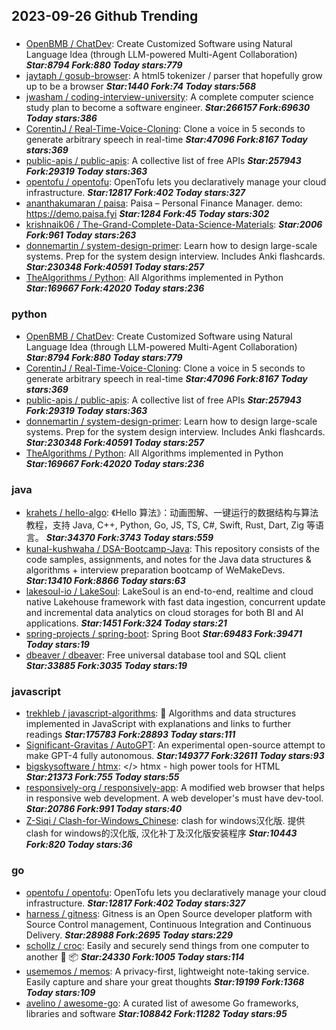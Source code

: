 ## 2023-09-26 Github Trending

### 
* [OpenBMB / ChatDev](https://github.com/OpenBMB/ChatDev): Create Customized Software using Natural Language Idea (through LLM-powered Multi-Agent Collaboration) ***Star:8794 Fork:880 Today stars:779***
* [jaytaph / gosub-browser](https://github.com/jaytaph/gosub-browser): A html5 tokenizer / parser that hopefully grow up to be a browser ***Star:1440 Fork:74 Today stars:568***
* [jwasham / coding-interview-university](https://github.com/jwasham/coding-interview-university): A complete computer science study plan to become a software engineer. ***Star:266157 Fork:69630 Today stars:386***
* [CorentinJ / Real-Time-Voice-Cloning](https://github.com/CorentinJ/Real-Time-Voice-Cloning): Clone a voice in 5 seconds to generate arbitrary speech in real-time ***Star:47096 Fork:8167 Today stars:369***
* [public-apis / public-apis](https://github.com/public-apis/public-apis): A collective list of free APIs ***Star:257943 Fork:29319 Today stars:363***
* [opentofu / opentofu](https://github.com/opentofu/opentofu): OpenTofu lets you declaratively manage your cloud infrastructure. ***Star:12817 Fork:402 Today stars:327***
* [ananthakumaran / paisa](https://github.com/ananthakumaran/paisa): Paisa – Personal Finance Manager. demo: https://demo.paisa.fyi ***Star:1284 Fork:45 Today stars:302***
* [krishnaik06 / The-Grand-Complete-Data-Science-Materials](https://github.com/krishnaik06/The-Grand-Complete-Data-Science-Materials):  ***Star:2006 Fork:961 Today stars:263***
* [donnemartin / system-design-primer](https://github.com/donnemartin/system-design-primer): Learn how to design large-scale systems. Prep for the system design interview. Includes Anki flashcards. ***Star:230348 Fork:40591 Today stars:257***
* [TheAlgorithms / Python](https://github.com/TheAlgorithms/Python): All Algorithms implemented in Python ***Star:169667 Fork:42020 Today stars:236***

### python
* [OpenBMB / ChatDev](https://github.com/OpenBMB/ChatDev): Create Customized Software using Natural Language Idea (through LLM-powered Multi-Agent Collaboration) ***Star:8794 Fork:880 Today stars:779***
* [CorentinJ / Real-Time-Voice-Cloning](https://github.com/CorentinJ/Real-Time-Voice-Cloning): Clone a voice in 5 seconds to generate arbitrary speech in real-time ***Star:47096 Fork:8167 Today stars:369***
* [public-apis / public-apis](https://github.com/public-apis/public-apis): A collective list of free APIs ***Star:257943 Fork:29319 Today stars:363***
* [donnemartin / system-design-primer](https://github.com/donnemartin/system-design-primer): Learn how to design large-scale systems. Prep for the system design interview. Includes Anki flashcards. ***Star:230348 Fork:40591 Today stars:257***
* [TheAlgorithms / Python](https://github.com/TheAlgorithms/Python): All Algorithms implemented in Python ***Star:169667 Fork:42020 Today stars:236***

### java
* [krahets / hello-algo](https://github.com/krahets/hello-algo): 《Hello 算法》：动画图解、一键运行的数据结构与算法教程，支持 Java, C++, Python, Go, JS, TS, C#, Swift, Rust, Dart, Zig 等语言。 ***Star:34370 Fork:3743 Today stars:559***
* [kunal-kushwaha / DSA-Bootcamp-Java](https://github.com/kunal-kushwaha/DSA-Bootcamp-Java): This repository consists of the code samples, assignments, and notes for the Java data structures & algorithms + interview preparation bootcamp of WeMakeDevs. ***Star:13410 Fork:8866 Today stars:63***
* [lakesoul-io / LakeSoul](https://github.com/lakesoul-io/LakeSoul): LakeSoul is an end-to-end, realtime and cloud native Lakehouse framework with fast data ingestion, concurrent update and incremental data analytics on cloud storages for both BI and AI applications. ***Star:1451 Fork:324 Today stars:21***
* [spring-projects / spring-boot](https://github.com/spring-projects/spring-boot): Spring Boot ***Star:69483 Fork:39471 Today stars:19***
* [dbeaver / dbeaver](https://github.com/dbeaver/dbeaver): Free universal database tool and SQL client ***Star:33885 Fork:3035 Today stars:19***

### javascript
* [trekhleb / javascript-algorithms](https://github.com/trekhleb/javascript-algorithms): 📝 Algorithms and data structures implemented in JavaScript with explanations and links to further readings ***Star:175783 Fork:28893 Today stars:111***
* [Significant-Gravitas / AutoGPT](https://github.com/Significant-Gravitas/AutoGPT): An experimental open-source attempt to make GPT-4 fully autonomous. ***Star:149377 Fork:32611 Today stars:93***
* [bigskysoftware / htmx](https://github.com/bigskysoftware/htmx): </> htmx - high power tools for HTML ***Star:21373 Fork:755 Today stars:55***
* [responsively-org / responsively-app](https://github.com/responsively-org/responsively-app): A modified web browser that helps in responsive web development. A web developer's must have dev-tool. ***Star:20786 Fork:991 Today stars:40***
* [Z-Siqi / Clash-for-Windows_Chinese](https://github.com/Z-Siqi/Clash-for-Windows_Chinese): clash for windows汉化版. 提供clash for windows的汉化版, 汉化补丁及汉化版安装程序 ***Star:10443 Fork:820 Today stars:36***

### go
* [opentofu / opentofu](https://github.com/opentofu/opentofu): OpenTofu lets you declaratively manage your cloud infrastructure. ***Star:12817 Fork:402 Today stars:327***
* [harness / gitness](https://github.com/harness/gitness): Gitness is an Open Source developer platform with Source Control management, Continuous Integration and Continuous Delivery. ***Star:28988 Fork:2695 Today stars:229***
* [schollz / croc](https://github.com/schollz/croc): Easily and securely send things from one computer to another 🐊 📦 ***Star:24330 Fork:1005 Today stars:114***
* [usememos / memos](https://github.com/usememos/memos): A privacy-first, lightweight note-taking service. Easily capture and share your great thoughts ***Star:19199 Fork:1368 Today stars:109***
* [avelino / awesome-go](https://github.com/avelino/awesome-go): A curated list of awesome Go frameworks, libraries and software ***Star:108842 Fork:11282 Today stars:95***
